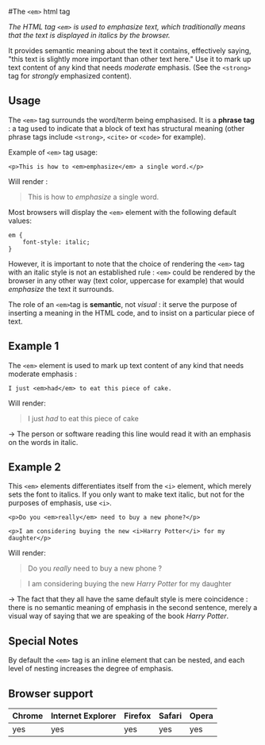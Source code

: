 #The `<em>` html tag 

*The HTML tag `<em>` is used to emphasize text, which traditionally means that the text is displayed in italics by the browser.*

It provides semantic meaning about the text it contains, effectively saying, "this text is slightly more important than other text here." Use it to mark up text content of any kind that needs *moderate* emphasis. (See the `<strong>` tag for *strongly* emphasized content).

## Usage

The `<em>` tag surrounds the word/term being emphasised. It is a **phrase tag** : a tag used to indicate that a block of text has structural meaning (other phrase tags include `<strong>`, `<cite>` or `<code>` for example).

Example of `<em>` tag usage: 

```
<p>This is how to <em>emphasize</em> a single word.</p>
```

Will render : 

>This is how to *emphasize* a single word.

Most browsers will display the `<em>` element with the following default values:

```
em { 
    font-style: italic;
}
```

However, it is important to note that the choice of rendering the `<em>` tag with an italic style is not an established rule : `<em>` could be rendered by the browser in any other way (text color, uppercase for example) that would *emphasize* the text it surrounds.

The role of an `<em>`tag is **semantic**, not *visual* : it serve the purpose of inserting a meaning in the HTML code, and to insist on a particular piece of text.

## Example 1

The `<em>` element is used to mark up text content of any kind that needs moderate emphasis :

```
I just <em>had</em> to eat this piece of cake.
```

Will render: 

>I just *had* to eat this piece of cake

→ The person or software reading this line would read it with an emphasis on the words in italic.

## Example 2

This `<em>` elements differentiates itself from the `<i>` element, which merely sets the font to italics. If you only want to make text italic, but not for the purposes of emphasis, use `<i>`.

```
<p>Do you <em>really</em> need to buy a new phone?</p>

<p>I am considering buying the new <i>Harry Potter</i> for my daughter</p>
```

Will render: 

>Do you *really* need to buy a new phone ?

>I am considering buying the new *Harry Potter* for my daughter

→ The fact that they all have the same default style is mere coincidence : there is no semantic meaning of emphasis in the second sentence, merely a visual way of saying that we are speaking of the book *Harry Potter*.


## Special Notes

By default the `<em>` tag is an inline element that can be nested, and each level of nesting increases the degree of emphasis. 


## Browser support

| Chrome    | Internet Explorer        | Firefox   | Safari  | Opera   |
|---        |---                       |---        |---      |---      |
| yes       | yes                      | yes       | yes     | yes     |

